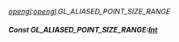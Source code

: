 _[opengl](../../modules/opengl/opengl-module.md):[opengl](../../modules/opengl/opengl-module.md).GL\_ALIASED\_POINT\_SIZE\_RANGE_
##### Const GL\_ALIASED\_POINT\_SIZE\_RANGE:[Int](../../modules/wonkey/wonkey-types-int.md)
